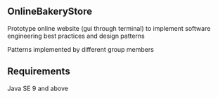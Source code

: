 ## OnlineBakeryStore 

Prototype online website (gui through terminal) to implement software engineering best practices and design patterns

Patterns implemented by different group members

## Requirements
Java SE 9 and above
